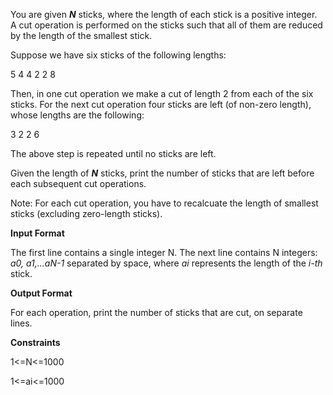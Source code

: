 You are given ***N*** sticks, where the length of each stick is a positive integer. A cut operation is performed on the sticks such that all of them are reduced by the length of the smallest stick.

Suppose we have six sticks of the following lengths:

5 4 4 2 2 8

Then, in one cut operation we make a cut of length 2 from each of the six sticks. For the next cut operation four sticks are left (of non-zero length), whose lengths are the following: 

3 2 2 6

The above step is repeated until no sticks are left.

Given the length of ***N*** sticks, print the number of sticks that are left before each subsequent cut operations.

Note: For each cut operation, you have to recalcuate the length of smallest sticks (excluding zero-length sticks).

**Input Format**

The first line contains a single integer N. 
The next line contains N integers: *a0, a1,...aN-1* separated by space, where *ai* represents the length of the *i-th* stick.

**Output Format**

For each operation, print the number of sticks that are cut, on separate lines.

**Constraints**

1<=N<=1000

1<=ai<=1000



